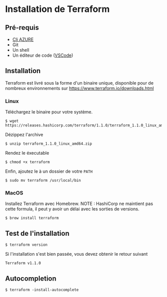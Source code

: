 # Installation de Terraform
## Pré-requis
* [Cli AZURE](https://docs.microsoft.com/fr-fr/cli/azure/install-azure-cli)
* Git
* Un shell
* Un éditeur de code ([VSCode](https://code.visualstudio.com/))

## Installation
Terraform est livré sous la forme d'un binaire unique, disponible pour de nombreux environnements sur https://www.terraform.io/downloads.html

### Linux

Téléchargez le binaire pour votre système.
```
$ wget https://releases.hashicorp.com/terraform/1.1.0/terraform_1.1.0_linux_amd64.zip
```

Dézippez l'archive
```
$ unzip terraform_1.1.0_linux_amd64.zip
```

Rendez le éxecutable
```
$ chmod +x terraform
```

Enfin, ajoutez le à un dossier de votre `PATH`
```
$ sudo mv terraform /usr/local/bin
```

### MacOS

Installez Terraform avec Homebrew. NOTE : HashiCorp ne maintient pas cette formula, il peut y avoir un délai avec les sorties de versions.
```
$ brew install terraform
```

## Test de l'installation
```
$ terraform version
```
Si l'installation s'est bien passée, vous devez obtenir le retour suivant
```
Terraform v1.1.0
```

## Autocompletion
```
$ terraform -install-autocomplete
```
